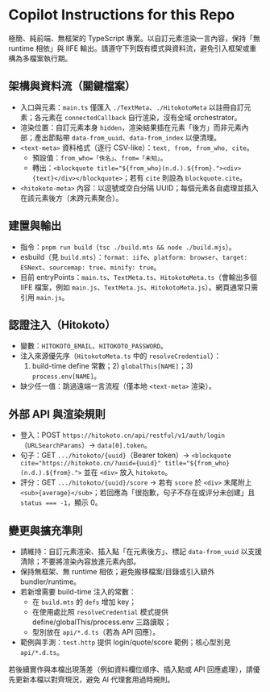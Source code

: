 # Copilot Instructions for this Repo

極簡、純前端、無框架的 TypeScript 專案。以自訂元素渲染一言內容，保持「無 runtime 相依」與 IIFE 輸出。請遵守下列既有模式與資料流，避免引入框架或重構為多檔案執行期。

## 架構與資料流（關鍵檔案）

- 入口與元素：`main.ts` 僅匯入 `./TextMeta`、`./HitokotoMeta` 以註冊自訂元素；各元素在 `connectedCallback` 自行渲染，沒有全域 orchestrator。
- 渲染位置：自訂元素本身 `hidden`，渲染結果插在元素「後方」而非元素內部；產出節點帶 `data-from_uuid`、`data-from_index` 以便清理。
- `<text-meta>` 資料格式（逐行 CSV-like）：`text, from, from_who, cite`。
  - 預設值：`from_who=「佚名」`、`from=「未知」`。
  - 轉出：`<blockquote title="${from_who}(n.d.).${from}."><div>{text}</div></blockquote>`；若有 `cite` 則設為 `blockquote.cite`。
- `<hitokoto-meta>` 內容：以逗號或空白分隔 UUID；每個元素各自處理並插入在該元素後方（未跨元素聚合）。

## 建置與輸出

- 指令：`pnpm run build`（`tsc ./build.mts && node ./build.mjs`）。
- esbuild（見 `build.mts`）：`format: iife`、`platform: browser`、`target: ESNext`、`sourcemap: true`、`minify: true`。
- 目前 entryPoints：`main.ts`、`TextMeta.ts`、`HitokotoMeta.ts`（會輸出多個 IIFE 檔案，例如 `main.js`、`TextMeta.js`、`HitokotoMeta.js`）。網頁通常只需引用 `main.js`。

## 認證注入（Hitokoto）

- 變數：`HITOKOTO_EMAIL`、`HITOKOTO_PASSWORD`。
- 注入來源優先序（`HitokotoMeta.ts` 中的 `resolveCredential`）：
  1. build-time define 常數；2) `globalThis[NAME]`；3) `process.env[NAME]`。
- 缺少任一值：跳過遠端一言流程（僅本地 `<text-meta>` 渲染）。

## 外部 API 與渲染規則

- 登入：POST `https://hitokoto.cn/api/restful/v1/auth/login`（`URLSearchParams`）→ `data[0].token`。
- 句子：GET `.../hitokoto/{uuid}`（Bearer token）→ `<blockquote cite="https://hitokoto.cn/?uuid={uuid}" title="${from_who}(n.d.).${from}.">` 並在 `<div>` 放入 `hitokoto`。
- 評分：GET `.../hitokoto/{uuid}/score` → 若有 `score` 於 `<div>` 末尾附上 `<sub>{average}</sub>`；若回應為「很抱歉，句子不存在或评分未创建」且 `status === -1`，顯示 0。

## 變更與擴充準則

- 請維持：自訂元素渲染、插入點「在元素後方」、標記 `data-from_uuid` 以支援清除；不要將渲染內容放進元素內部。
- 保持無框架、無 runtime 相依；避免搬移檔案/目錄或引入額外 bundler/runtime。
- 若新增需要 build-time 注入的常數：
  - 在 `build.mts` 的 `defs` 增加 key；
  - 在使用處比照 `resolveCredential` 模式提供 define/globalThis/process.env 三路讀取；
  - 型別放在 `api/*.d.ts`（若為 API 回應）。
- 範例與手測：`test.http` 提供 login/quote/score 範例；核心型別見 `api/*.d.ts`。

若後續實作與本檔出現落差（例如資料欄位順序、插入點或 API 回應處理），請優先更新本檔以對齊現況，避免 AI 代理套用過時規則。
